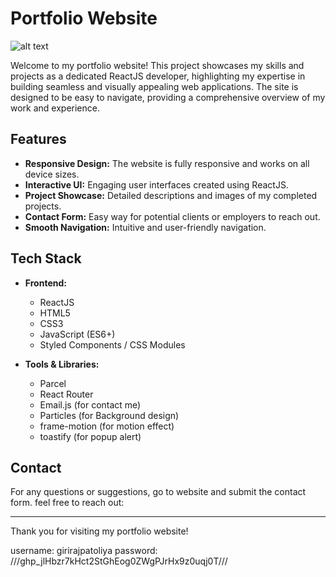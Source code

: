 # Portfolio Website

<!-- ![Portfolio Banner]("https://i.imgur.com/vTUrDak.png") -->
![alt text](https://i.imgur.com/xNtQUht.png)
<!-- ![alt text](https://i.imgur.com/vTUrDak.png) -->
<!-- ![alt text](https://i.imgur.com/GuJ5x40.png) -->

Welcome to my portfolio website! This project showcases my skills and projects as a dedicated ReactJS developer, highlighting my expertise in building seamless and visually appealing web applications. The site is designed to be easy to navigate, providing a comprehensive overview of my work and experience.

## Features

- **Responsive Design:** The website is fully responsive and works on all device sizes.
- **Interactive UI:** Engaging user interfaces created using ReactJS.
- **Project Showcase:** Detailed descriptions and images of my completed projects.
- **Contact Form:** Easy way for potential clients or employers to reach out.
- **Smooth Navigation:** Intuitive and user-friendly navigation.

## Tech Stack

- **Frontend:**
  - ReactJS
  - HTML5
  - CSS3
  - JavaScript (ES6+)
  - Styled Components / CSS Modules

- **Tools & Libraries:**
  - Parcel
  - React Router
  - Email.js (for contact me)
  - Particles (for Background design)
  - frame-motion (for motion effect)
  - toastify (for popup alert)


## Contact

For any questions or suggestions, go to website and submit the contact form. feel free to reach out:

---

Thank you for visiting my portfolio website!

username: girirajpatoliya
password: ///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///
